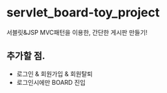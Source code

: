 # servlet_board-toy_project
서블릿&JSP MVC패턴을 이용한, 간단한 게시판 만들기!

## 추가할 점.
- 로그인 & 회원가입 & 회원탈퇴
- 로그인시에만 BOARD 진입 
 
